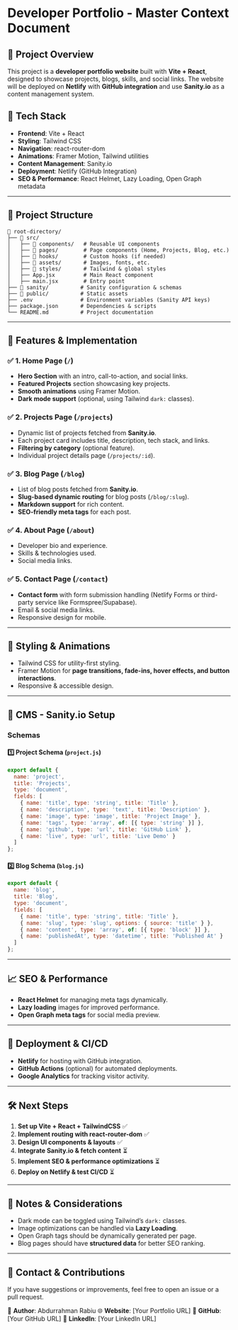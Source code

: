 # Developer Portfolio - Master Context Document

## 📌 Project Overview
This project is a **developer portfolio website** built with **Vite + React**, designed to showcase projects, blogs, skills, and social links. The website will be deployed on **Netlify** with **GitHub integration** and use **Sanity.io** as a content management system.

## 🚀 Tech Stack
- **Frontend**: Vite + React
- **Styling**: Tailwind CSS
- **Navigation**: react-router-dom
- **Animations**: Framer Motion, Tailwind utilities
- **Content Management**: Sanity.io
- **Deployment**: Netlify (GitHub Integration)
- **SEO & Performance**: React Helmet, Lazy Loading, Open Graph metadata

---

## 📂 Project Structure
```
📁 root-directory/
├── 📁 src/
│   ├── 📁 components/   # Reusable UI components
│   ├── 📁 pages/        # Page components (Home, Projects, Blog, etc.)
│   ├── 📁 hooks/        # Custom hooks (if needed)
│   ├── 📁 assets/       # Images, fonts, etc.
│   ├── 📁 styles/       # Tailwind & global styles
│   ├── App.jsx         # Main React component
│   ├── main.jsx        # Entry point
├── 📁 sanity/          # Sanity configuration & schemas
├── 📁 public/          # Static assets
├── .env               # Environment variables (Sanity API keys)
├── package.json       # Dependencies & scripts
└── README.md          # Project documentation
```

---

## 📜 Features & Implementation

### ✅ 1. Home Page (`/`)
- **Hero Section** with an intro, call-to-action, and social links.
- **Featured Projects** section showcasing key projects.
- **Smooth animations** using Framer Motion.
- **Dark mode support** (optional, using Tailwind `dark:` classes).

### ✅ 2. Projects Page (`/projects`)
- Dynamic list of projects fetched from **Sanity.io**.
- Each project card includes title, description, tech stack, and links.
- **Filtering by category** (optional feature).
- Individual project details page (`/projects/:id`).

### ✅ 3. Blog Page (`/blog`)
- List of blog posts fetched from **Sanity.io**.
- **Slug-based dynamic routing** for blog posts (`/blog/:slug`).
- **Markdown support** for rich content.
- **SEO-friendly meta tags** for each post.

### ✅ 4. About Page (`/about`)
- Developer bio and experience.
- Skills & technologies used.
- Social media links.

### ✅ 5. Contact Page (`/contact`)
- **Contact form** with form submission handling (Netlify Forms or third-party service like Formspree/Supabase).
- Email & social media links.
- Responsive design for mobile.

---

## 🎨 Styling & Animations
- Tailwind CSS for utility-first styling.
- Framer Motion for **page transitions, fade-ins, hover effects, and button interactions**.
- Responsive & accessible design.

---

## 📡 CMS - Sanity.io Setup
### **Schemas**
#### 1️⃣ Project Schema (`project.js`)
```javascript
export default {
  name: 'project',
  title: 'Projects',
  type: 'document',
  fields: [
    { name: 'title', type: 'string', title: 'Title' },
    { name: 'description', type: 'text', title: 'Description' },
    { name: 'image', type: 'image', title: 'Project Image' },
    { name: 'tags', type: 'array', of: [{ type: 'string' }] },
    { name: 'github', type: 'url', title: 'GitHub Link' },
    { name: 'live', type: 'url', title: 'Live Demo' }
  ]
};
```

#### 2️⃣ Blog Schema (`blog.js`)
```javascript
export default {
  name: 'blog',
  title: 'Blog',
  type: 'document',
  fields: [
    { name: 'title', type: 'string', title: 'Title' },
    { name: 'slug', type: 'slug', options: { source: 'title' } },
    { name: 'content', type: 'array', of: [{ type: 'block' }] },
    { name: 'publishedAt', type: 'datetime', title: 'Published At' }
  ]
};
```

---

## 📈 SEO & Performance
- **React Helmet** for managing meta tags dynamically.
- **Lazy loading** images for improved performance.
- **Open Graph meta tags** for social media preview.

---

## 🚀 Deployment & CI/CD
- **Netlify** for hosting with GitHub integration.
- **GitHub Actions** (optional) for automated deployments.
- **Google Analytics** for tracking visitor activity.

---

## 🛠️ Next Steps
1. **Set up Vite + React + TailwindCSS** ✅
2. **Implement routing with react-router-dom** ✅
3. **Design UI components & layouts** ✅
4. **Integrate Sanity.io & fetch content** ⏳
5. **Implement SEO & performance optimizations** ⏳
6. **Deploy on Netlify & test CI/CD** ⏳

---

## 📌 Notes & Considerations
- Dark mode can be toggled using Tailwind’s `dark:` classes.
- Image optimizations can be handled via **Lazy Loading**.
- Open Graph tags should be dynamically generated per page.
- Blog pages should have **structured data** for better SEO ranking.

---

## 📧 Contact & Contributions
If you have suggestions or improvements, feel free to open an issue or a pull request.

📍 **Author**: Abdurrahman Rabiu
🌐 **Website**: [Your Portfolio URL]
🐙 **GitHub**: [Your GitHub URL]
🔗 **LinkedIn**: [Your LinkedIn URL]

